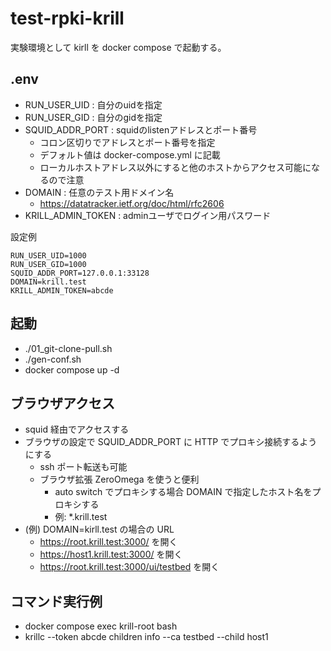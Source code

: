 # test-rpki-krill

実験環境として kirll を docker compose で起動する。

## .env

- RUN_USER_UID : 自分のuidを指定
- RUN_USER_GID : 自分のgidを指定
- SQUID_ADDR_PORT : squidのlistenアドレスとポート番号
  - コロン区切りでアドレスとポート番号を指定
  - デフォルト値は docker-compose.yml に記載
  - ローカルホストアドレス以外にすると他のホストからアクセス可能になるので注意
- DOMAIN : 任意のテスト用ドメイン名
  - https://datatracker.ietf.org/doc/html/rfc2606
- KRILL_ADMIN_TOKEN : adminユーザでログイン用パスワード

設定例

```
RUN_USER_UID=1000
RUN_USER_GID=1000
SQUID_ADDR_PORT=127.0.0.1:33128
DOMAIN=krill.test
KRILL_ADMIN_TOKEN=abcde
```

## 起動

- ./01_git-clone-pull.sh
- ./gen-conf.sh
- docker compose up -d

## ブラウザアクセス

- squid 経由でアクセスする
- ブラウザの設定で SQUID_ADDR_PORT に HTTP でプロキシ接続するようにする
  - ssh ポート転送も可能
  - ブラウザ拡張 ZeroOmega を使うと便利
    - auto switch でプロキシする場合 DOMAIN で指定したホスト名をプロキシする
    - 例: *.krill.test
- (例) DOMAIN=kirll.test の場合の URL
  - https://root.krill.test:3000/ を開く
  - https://host1.krill.test:3000/ を開く
  - https://root.krill.test:3000/ui/testbed を開く

## コマンド実行例

- docker compose exec krill-root bash
- krillc --token abcde children info --ca testbed --child host1
